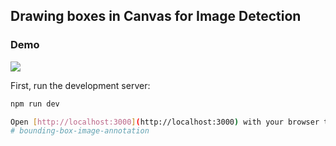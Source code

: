 ## Drawing boxes in Canvas for Image Detection

### Demo
![](https://i.imgflip.com/9031l0.gif)

First, run the development server:

```bash
npm run dev

Open [http://localhost:3000](http://localhost:3000) with your browser to see the result.
# bounding-box-image-annotation
